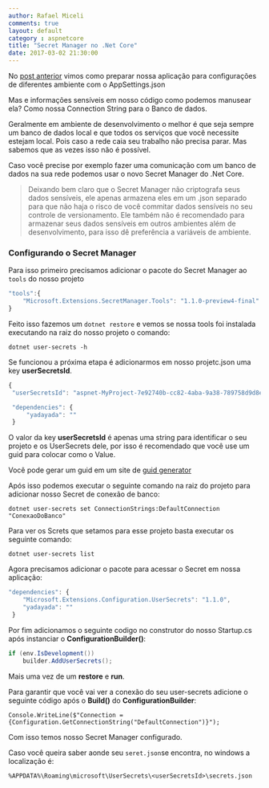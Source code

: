 ```yaml
---
author: Rafael Miceli
comments: true
layout: default 
category : aspnetcore
title: "Secret Manager no .Net Core" 
date: 2017-03-02 21:30:00
---
```


No [post anterior](http://rafael-miceli.com.br/aspnetcore/2017/02/28/Multiplos-Environments-AspNet-Core.html) vimos como preparar nossa aplicação para configurações de diferentes ambiente com o AppSettings.json

Mas e informações sensíveis em nosso código como podemos manusear ela? Como nossa Connection String para o Banco de dados.

Geralmente em ambiente de desenvolvimento o melhor é que seja sempre um banco de dados local e que todos os serviços que você necessite estejam local. 
Pois caso a rede caia seu trabalho não precisa parar. Mas sabemos que as vezes isso não é possível.

Caso você precise por exemplo fazer uma comunicação com um banco de dados na sua rede podemos usar o novo Secret Manager do .Net Core.

>Deixando bem claro que o Secret Manager não criptografa seus dados sensíveis, ele apenas armazena eles em um .json separado para que não haja o risco de você commitar dados sensíveis no seu controle de versionamento. Ele também não é recomendado para armazenar seus dados sensíveis em outros ambientes além de desenvolvimento, para isso dê preferência a variáveis de ambiente.

### Configurando o Secret Manager

Para isso primeiro precisamos adicionar o pacote do Secret Manager ao `tools` do nosso projeto 

```javascript
"tools":{
    "Microsoft.Extensions.SecretManager.Tools": "1.1.0-preview4-final"
}
```

Feito isso fazemos um `dotnet restore` e vemos se nossa tools foi instalada executando na raiz do nosso projeto o comando: 

`dotnet user-secrets -h`

Se funcionou a próxima etapa é adicionarmos em nosso projetc.json uma key __userSecretsId__.
 
```javascript
{
 "userSecretsId": "aspnet-MyProject-7e92740b-cc82-4aba-9a38-789758d9d8ef",

 "dependencies": {     
     "yadayada": ""
 }
```

O valor da key __userSecretsId__ é apenas uma string para identificar o seu projeto e os UserSecrets dele, por isso é recomendado que você use um guid para colocar como o Value.

Você pode gerar um guid em um site de [guid generator](https://www.guidgenerator.com/)

Após isso podemos executar o seguinte comando na raiz do projeto para adicionar nosso Secret de conexão de banco:

`dotnet user-secrets set ConnectionStrings:DefaultConnection "ConexaoDoBanco"` 

Para ver os Screts que setamos para esse projeto basta executar os seguinte comando:

`dotnet user-secrets list`

Agora precisamos adicionar o pacote para acessar o Secret em nossa aplicação:

```javascript
"dependencies": {    
    "Microsoft.Extensions.Configuration.UserSecrets": "1.1.0",
    "yadayada": ""
 }
```

Por fim adicionamos o seguinte codigo no construtor do nosso Startup.cs após instanciar o __ConfigurationBuilder()__:

```csharp
if (env.IsDevelopment())
    builder.AddUserSecrets();
```

Mais uma vez de um __restore__ e __run__.

Para garantir que você vai ver a conexão do seu user-secrets adicione o seguinte código após o __Build()__ do __ConfigurationBuilder__:

`Console.WriteLine($"Connection = {Configuration.GetConnectionString("DefaultConnection")}");`

Com isso temos nosso Secret Manager configurado.

Caso você queira saber aonde seu `seret.json`se encontra, no windows a localização é:

`%APPDATA%\Roaming\microsoft\UserSecrets\<userSecretsId>\secrets.json`

